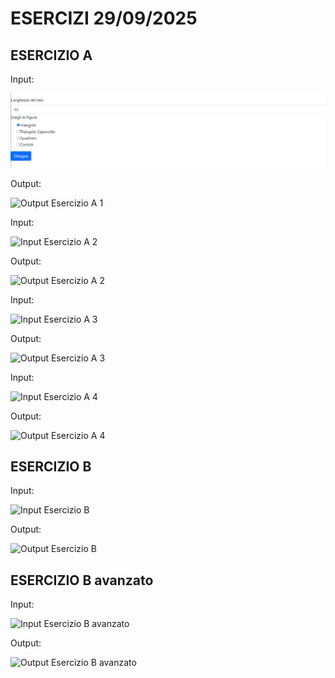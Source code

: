 # ESERCIZI 29/09/2025

## ESERCIZIO A

Input:

![Input Esercizio A 1](screenshots/image.png)

Output:

![Output Esercizio A 1](screenshots/image1.png)

Input:

![Input Esercizio A 2](screenshots/image2.png)

Output:

![Output Esercizio A 2](screenshots/image3.png)

Input:

![Input Esercizio A 3](screenshots/image4.png)

Output:

![Output Esercizio A 3](screenshots/image5.png)

Input:

![Input Esercizio A 4](screenshots/image6.png)

Output:

![Output Esercizio A 4](screenshots/image7.png)

## ESERCIZIO B

Input:

![Input Esercizio B](screenshots/image8.png)

Output:

![Output Esercizio B](screenshots/image9.png)

## ESERCIZIO B avanzato

Input:

![Input Esercizio B avanzato](screenshots/image10.png)

Output:

![Output Esercizio B avanzato](screenshots/image11.png)
